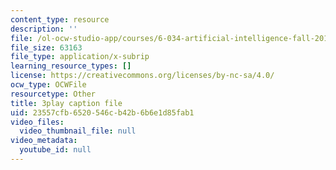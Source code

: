 ```yaml
---
content_type: resource
description: ''
file: /ol-ocw-studio-app/courses/6-034-artificial-intelligence-fall-2010/23557cfb6520546cb42b6b6e1d85fab1_UHBmv7qCey4.vtt
file_size: 63163
file_type: application/x-subrip
learning_resource_types: []
license: https://creativecommons.org/licenses/by-nc-sa/4.0/
ocw_type: OCWFile
resourcetype: Other
title: 3play caption file
uid: 23557cfb-6520-546c-b42b-6b6e1d85fab1
video_files:
  video_thumbnail_file: null
video_metadata:
  youtube_id: null
---
```

